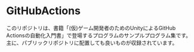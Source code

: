 # GitHubActions

このリポジトリは、書籍「(仮)ゲーム開発者のためのUnityによるGitHub Actionsの自動化入門書」で登場するプログラムのサンプルプログラム集です。
主に、パブリックリポジトリに配置しても良いものが収録されています。
